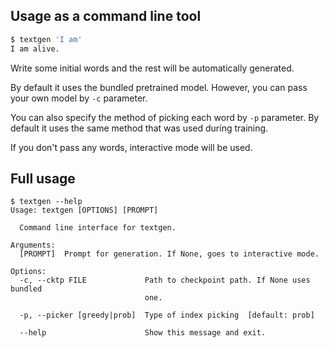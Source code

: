 ## Usage as a command line tool

```sh
$ textgen 'I am'
I am alive.
```

Write some initial words and the rest will be automatically generated.

By default it uses the bundled pretrained model. However, you can pass your own model by ```-c``` parameter.

You can also specify the method of picking each word by ```-p``` parameter. 
By default it uses the same method that was used during training.

If you don't pass any words, interactive mode will be used.

## Full usage

```
$ textgen --help
Usage: textgen [OPTIONS] [PROMPT]

  Command line interface for textgen.

Arguments:
  [PROMPT]  Prompt for generation. If None, goes to interactive mode.

Options:
  -c, --cktp FILE             Path to checkpoint path. If None uses bundled
                              one.

  -p, --picker [greedy|prob]  Type of index picking  [default: prob]

  --help                      Show this message and exit.
```
